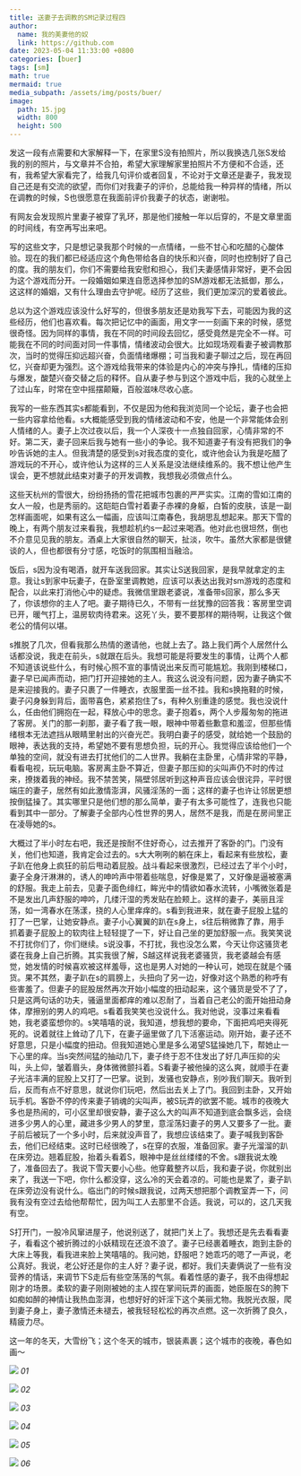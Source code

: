```yaml
---
title: 送妻子去调教的SM记录过程四
author:
  name: 我的美妻他的奴
  link: https://github.com
date: 2023-05-04 11:33:00 +0800
categories: [buer]
tags: [sm]
math: true
mermaid: true
media_subpath: /assets/img/posts/buer/
image:
  path: 15.jpg
  width: 800
  height: 500
---
```


发这一段有点需要和大家解释一下，在家里S没有拍照片，所以我换选几张S发给我的别的照片，与文章并不合拍，希望大家理解家里拍照片不方便和不合适，还有，我希望大家看完了，给我几句评价或者回复，不论对于文章还是妻子，我发现自己还是有交流的欲望，而你们对我妻子的评价，总能给我一种异样的情绪，所以在调教的时候，S也很愿意在我面前评价我妻子的状态，谢谢啦。

有网友会发现照片里妻子被穿了乳环，那是他们接触一年以后穿的，不是文章里面的时间线，有空再写出来吧。

写的这些文字，只是想记录我那个时候的一点情绪，一些不甘心和吃醋的心酸体验。现在的我们都已经适应这个角色带给各自的快乐和兴奋，同时也控制好了自己的度。我的朋友们，你们不需要给我安慰和担心，我们夫妻感情非常好，更不会因为这个游戏而分开。一段婚姻如果连自愿选择参加的SM游戏都无法抵御，那么，这这样的婚姻，又有什么理由去守护呢。经历了这些，我们更加深沉的爱着彼此。

总以为这个游戏应该没什么好写的，但很多朋友还是劝我写下去，可能因为我的这些经历，他们也喜欢看。每次把记忆中的画面，用文字一一刻画下来的时候，感觉很奇怪。因为同样的事情，我在不同的时间段去回忆，感受竟然是完全不一样。可能我在不同的时间面对同一件事情，情绪波动会很大。比如现场观看妻子被调教那次，当时的觉得压抑远超兴奋，负面情绪爆棚；可当我和妻子聊过之后，现在再回忆，兴奋却更为强烈。这个游戏给我带来的体验是内心的冲突与挣扎，情绪的压抑与爆发，酸楚兴奋交替之后的释怀。自从妻子参与到这个游戏中后，我的心就坐上了过山车，时常在空中摇摆颠簸，百般滋味尽收心底。

我写的一些东西其实s都能看到，不仅是因为他和我浏览同一个论坛，妻子也会把一些内容拿给他看。s大概能感受到我的情绪波动和不安，他是一个非常能体会别人情绪的人。妻子上次过夜以后，我一个人深夜十一点独自回家，心情非常的不好。第二天，妻子回来后我与她有一些小的争论。我不知道妻子有没有把我们的争吵告诉她的主人。但我清楚的感受到s对我态度的变化，或许他会认为我是吃醋了游戏玩的不开心，或许他认为这样的三人关系是没法继续维系的。我不想让他产生误会，更不想就此结束对妻子的开发调教，我想我必须做点什么。

这些天杭州的雪很大，纷纷扬扬的雪花把城市包裹的严严实实。江南的雪如江南的女人一般，也是秀丽的。这皑皑白雪衬着妻子赤裸的身躯，白皙的皮肤，该是一副怎样画面呢，如果有这么一幅画，应该叫江南春色，我胡思乱想起来。那天下雪的晚上，有两个朋友过来看我，我想趁机约s一起过来喝酒。他对此也很坦然，倒也不介意见见我的朋友。酒桌上大家很自然的聊天，扯淡，吹牛。虽然大家都是很健谈的人，但也都很有分寸感，吃饭时的氛围相当融洽。

饭后，s因为没有喝酒，就开车送我回家。其实让S送我回家，是我早就拿定的主意。我让s到家中玩妻子，在卧室里调教她，应该可以表达出我对sm游戏的态度和配合，以此来打消他心中的疑虑。我微信里跟老婆说，准备带s回家，那么多天了，你该想你的主人了吧。妻子期待已久，不带有一丝犹豫的回答我：客房里空调已开，暖气打上，温房软肉待君来。这死丫头，要不要那样的期待啊，让我这个做老公的情何以堪。

s推脱了几次，但看我那么热情的邀请他，也就上去了。路上我们两个人居然什么话都没说，我走在前头，s就跟在后头。我想可能是将要发生的事情，让两个人都不知道该说些什么，有时候心照不宣的事情说出来反而可能尴尬。我刚到楼梯口，妻子早已闻声而动，把门打开迎接她的主人。我这么说没有问题，因为妻子确实不是来迎接我的。妻子只裹了一件睡衣，衣服里面一丝不挂。我和s换拖鞋的时候，妻子闪身躲到背后，面带喜色，紧紧抱住了s，有种久别重逢的感觉。我也没说什么，任由他们拥抱在一起，释放心中的思念。妻子抱着s，两个人步履匆匆的拖进了客房。关门的那一刹那，妻子看了我一眼，眼神中带着些歉意和羞涩，但那些情绪根本无法遮挡从眼睛里射出的兴奋光芒。我明白妻子的感受，就给她一个鼓励的眼神，表达我的支持，希望她不要有思想负担，玩的开心。我觉得应该给他们一个单独的空间，就没有进去打扰他们的二人世界。我躺在主卧里，心情非常的平静，看看电视，玩玩电脑。客房离主卧不算近，但妻子那压抑的尖叫声仍不时的传过来，撩拨着我的神经。我不禁苦笑，隔壁邻居听到这种声音应该会很诧异，平时很端庄的妻子，居然有如此激情澎湃，风骚淫荡的一面；这样的妻子也许让邻居更想按倒猛操了。其实哪里只是他们想的那么简单，妻子有太多可能性了，连我也只能看到其中一部分。了解妻子全部内心性世界的男人，居然不是我，而是在房间里正在凌辱她的s。

大概过了半小时左右吧，我还是按耐不住好奇心，过去推开了客卧的门。门没有关，他们也知道，我肯定会过去的。s大大咧咧的躺在床上，看起来有些放松，妻子趴在他身上疯狂的前后甩动着屁股。战斗看起来很激烈，已经过去了半个小时，妻子全身汗淋淋的，诱人的呻吟声中带着些喘息，好像是累了，又好像是逼被塞满的舒服。我走上前去，见妻子面色绯红，眸光中的情欲如春水流转，小嘴微张着是不是发出几声舒服的呻吟，几缕汗湿的秀发贴在脸颊上。这样的妻子，美丽且淫荡，如一湾春水在荡漾，挠的人心里痒痒的。s看到我进来，就在妻子屁股上猛的打了一巴掌，让她安静点。妻子小心翼翼的趴在s身上，s往后稍微靠了靠，用手抓着妻子屁股上的软肉往上轻轻提了一下，好让自己坐的更加舒服一点。我笑笑说不打扰你们了，你们继续。s说没事，不打扰，我也没怎么累，今天让你这骚货老婆在我身上自己折腾。其实我很了解，S越这样说我老婆骚货，我老婆越会有感觉，她发情的时候喜欢被这样羞辱，这也是男人对她的一种认可，她现在就是个骚货。果不其然，妻子趴在s的肩膀上，头扭向了另一边，好像对这个熟悉的称呼有些害羞了。但妻子的屁股居然再次开始小幅度的扭动起来，这个骚货是受不了了，只是这两句话的功夫，骚逼里面都痒的难以忍耐了，当着自己老公的面开始扭动身体，摩擦别的男人的鸡吧。s看着我笑笑也没说什么。我对他说，没事过来看看她，我老婆蛮想你的。s笑嘻嘻的说，我知道，想我想的要命，下面把鸡吧夹得死死的。说着就往上耸动了几下，在妻子逼里做了几下活塞运动。刚开始，妻子还不好意思，只是小幅度的扭动。但我知道她心里是多么渴望S猛操她几下，帮她止一下心里的痒。当s突然间猛的抽动几下，妻子终于忍不住发出了好几声压抑的尖叫，头上仰，皱着眉头，身体微微颤抖着。S看妻子被他操的这么爽，就顺手在妻子光洁丰满的屁股上又打了一巴掌。说到，发骚也安静点，别吵我们聊天。我听到后，反而有点不好意思，就说你们玩吧，然后出去关上了门。我回到主卧，又开始玩手机。客卧不停的传来妻子销魂的尖叫声，被S玩弄的欲罢不能。城市的夜晚大多也是热闹的，可小区里却很安静，妻子这么大的叫声不知道到底会飘多远，会绕进多少男人的心里，藏进多少男人的梦里，意淫荡妇妻子的男人又要多了一批。妻子前后被玩了一个多小时，后来就没声音了，我想应该结束了。妻子喊我到客卧去，他们已经结束。这时已经很晚了，s在穿的衣服，准备回家。妻子光溜溜的趴在床旁边。翘着屁股，抬着头看着S，眼神中是丝丝缕缕的不舍。s跟我说太晚了，准备回去了。我说下雪天要小心些。他穿戴整齐以后，我和妻子说，你就别出来了，我送一下吧，你什么都没穿，这么冷的天会着凉的。可能也是累了，妻子趴在床旁边没有说什么。临出门的时候s跟我说，过两天想把那个调教室弄一下，问我有没有空过去给他帮帮忙，因为叫工人去那里不合适。我说，可以的，这几天我有空。

S打开门，一股冷风窜进屋子，他说别送了，就把门关上了。我想还是先去看看妻子，看看这个被折腾过的小妖精现在还浪不浪了。妻子已经裹着睡衣，跑到主卧的大床上等我，看我进来脸上笑嘻嘻的。我问她，舒服吧？她乖巧的嗯了一声说，老公真好。我说，老公好还是你的主人好？妻子说，都好。我们夫妻俩说了一些有没营养的情话，来调节下S走后有些空荡荡的气氛。看着性感的妻子，我不由得想起刚才的场景。柔软的妻子刚刚被她的主人捏在掌间玩弄的画面，她臣服在S的胯下如痴如醉的神情让我热血澎湃，也想好好的奸淫下这个美丽尤物。我脱光衣服，爬到妻子身上，妻子激情还未褪去，被我轻轻松松的再次点燃。这一次折腾了良久，精疲力尽。

这一年的冬天，大雪纷飞；这个冬天的城市，银装素裹；这个城市的夜晚，春色如画～

![](12.jpg)
_01_

![](13.jpg)
_02_

![](14.jpg)
_03_

![](15.jpg)
_04_

![](16.jpg)
_05_

![](17.JPG)
_06_